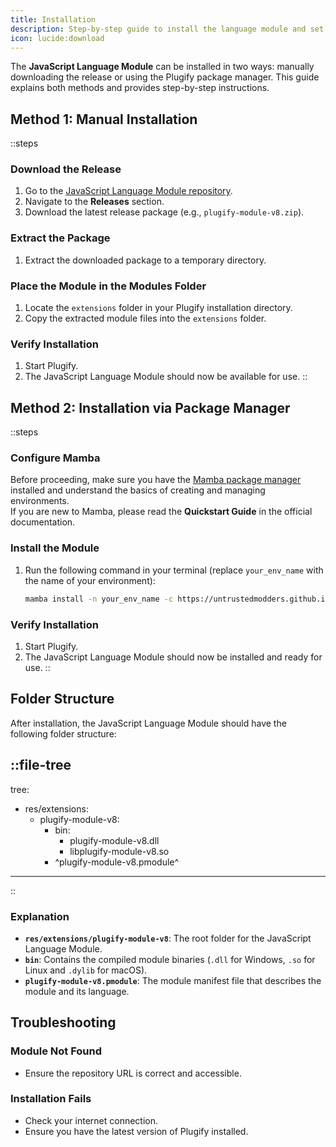```yaml
---
title: Installation
description: Step-by-step guide to install the language module and set up the necessary environment to start using it.
icon: lucide:download
---
```


The **JavaScript Language Module** can be installed in two ways: manually downloading the release or using the Plugify package manager. This guide explains both methods and provides step-by-step instructions.

## **Method 1: Manual Installation**

::steps
### **Download the Release**
1. Go to the [JavaScript Language Module repository](https://github.com/untrustedmodders/plugify-module-v8).
2. Navigate to the **Releases** section.
3. Download the latest release package (e.g., `plugify-module-v8.zip`).

### **Extract the Package**
1. Extract the downloaded package to a temporary directory.

### **Place the Module in the Modules Folder**
1. Locate the `extensions` folder in your Plugify installation directory.
2. Copy the extracted module files into the `extensions` folder.

### **Verify Installation**
1. Start Plugify.
2. The JavaScript Language Module should now be available for use.
::

## **Method 2: Installation via Package Manager**

::steps
### **Configure Mamba**
Before proceeding, make sure you have the [Mamba package manager](https://mamba.readthedocs.io/en/latest/user_guide/mamba.html#mamba-user-guide) installed and understand the basics of creating and managing environments.  
If you are new to Mamba, please read the **Quickstart Guide** in the official documentation.

### **Install the Module**
1. Run the following command in your terminal (replace `your_env_name` with the name of your environment):
   ```bash
   mamba install -n your_env_name -c https://untrustedmodders.github.io/plugify-module-v8/ plugify-module-v8
   ```

### **Verify Installation**
1. Start Plugify.
2. The JavaScript Language Module should now be installed and ready for use.
::

## **Folder Structure**

After installation, the JavaScript Language Module should have the following folder structure:

::file-tree
---
tree:
- res/extensions:
    - plugify-module-v8:
        - bin:
            - plugify-module-v8.dll
            - libplugify-module-v8.so
        - ^plugify-module-v8.pmodule^
---
::

### **Explanation**
- **`res/extensions/plugify-module-v8`**: The root folder for the JavaScript Language Module.
- **`bin`**: Contains the compiled module binaries (`.dll` for Windows, `.so` for Linux and `.dylib` for macOS).
- **`plugify-module-v8.pmodule`**: The module manifest file that describes the module and its language.

## **Troubleshooting**

### **Module Not Found**
- Ensure the repository URL is correct and accessible.

### **Installation Fails**
- Check your internet connection.
- Ensure you have the latest version of Plugify installed.

